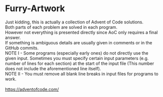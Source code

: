 # Furry-Artwork
Just kidding, this is actually a collection of Advent of Code solutions.<br/>
Both parts of each problem are solved in each program.<br/>
However not everything is presented directly since AoC only requires a final answer.<br/>
If something is ambiguous details are usually given in comments or in the GitHub commits.<br/>
NOTE I - Some programs (especially early ones) do not directly use the given input. Sometimes you must specify certain input parameters (e.g. number of lines for each section) at the start of the input file (This number does not include the aforementioned line itself).<br/>
NOTE II - You must remove all blank line breaks in input files for programs to work.<br/>
<br/>
https://adventofcode.com/
